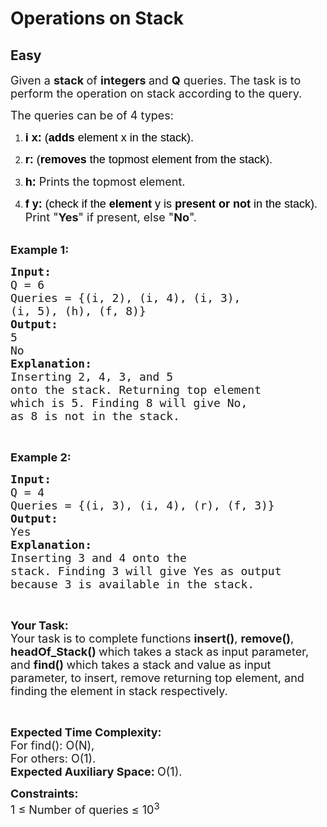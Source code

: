 # Operations on Stack
## Easy
<div class="problem-statement">
                <p></p><p><span style="font-size:18px">Given a <strong>stack </strong>of <strong>integers </strong>and <strong>Q</strong> queries. The task is to perform the operation on stack according to the query.</span></p>

<p><span style="font-size:18px">The queries can be of 4 types:</span></p>

<ol>
	<li dir="ltr">
	<p dir="ltr"><span style="font-size:18px"><span style="background-color:transparent; color:rgb(0, 0, 0); font-family:arial"><strong>i x:</strong> (<strong>adds </strong>element x in the stack)</span>.</span></p>
	</li>
	<li dir="ltr">
	<p dir="ltr"><span style="font-size:18px"><span style="background-color:transparent; color:rgb(0, 0, 0); font-family:arial"><strong>r:</strong> (<strong>removes </strong>the topmost element from the stack).</span></span></p>
	</li>
	<li dir="ltr">
	<p dir="ltr"><span style="font-size:18px"><span style="background-color:transparent; color:rgb(0, 0, 0); font-family:arial"><strong>h:</strong> </span>Prints the topmost element.</span></p>
	</li>
	<li dir="ltr">
	<p dir="ltr"><span style="font-size:18px"><span style="background-color:transparent; color:rgb(0, 0, 0); font-family:arial"><strong>f y:</strong> (check if the <strong>element </strong>y is <strong>present or not </strong>in the stack).</span> Print "<strong>Yes</strong>" if present, else "<strong>No</strong>".</span><br>
	&nbsp;</p>
	</li>
</ol>

<p><span style="font-size:18px"><strong>Example 1:</strong></span></p>

<pre><span style="font-size:18px"><strong>Input: 
</strong>Q = 6 
Queries = {(i, 2), (i, 4), (i, 3),
(i, 5), (h), (f, 8)}
<strong>Output: 
</strong>5
No<strong>
Explanation: 
</strong>Inserting 2, 4, 3, and 5 
onto the stack. Returning top element 
which is 5. Finding 8 will give No, 
as 8 is not in the stack.</span></pre>

<p>&nbsp;</p>

<p><span style="font-size:18px"><strong>Example 2:</strong></span></p>

<pre><span style="font-size:18px"><strong>Input:</strong> 
Q = 4
Queries = {(i, 3), (i, 4), (r), (f, 3)}
<strong>Output: 
</strong>Yes
<strong>Explanation: 
</strong>Inserting 3 and 4 onto the 
stack. Finding 3 will give Yes as output 
because 3 is available in the stack.</span></pre>

<p>&nbsp;</p>

<p dir="ltr"><span style="font-size:18px"><strong>Your Task:</strong><br>
Your task is to complete functions <strong>insert()</strong>, <strong>remove()</strong>, <strong>headOf_Stack()&nbsp;</strong>which takes a stack as input parameter, and <strong>find() </strong>which takes a stack and value as input parameter, to insert, remove returning top element, and finding the element in stack respectively.</span></p>

<p dir="ltr">&nbsp;</p>

<p dir="ltr"><span style="font-size:18px"><strong>Expected Time Complexity: </strong><br>
For find(): O(N),<br>
For others: O(1).<br>
<strong>Expected Auxiliary Space:&nbsp;</strong>O(1).</span></p>

<p dir="ltr"><span style="font-size:18px"><strong>Constraints:</strong><br>
1 ≤ Number of queries ≤ 10<sup>3</sup></span></p>
 <p></p>
            </div>